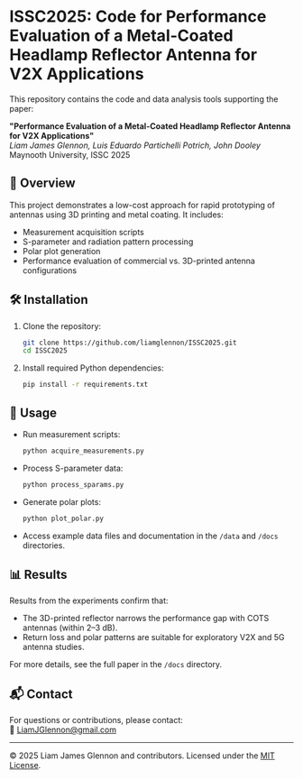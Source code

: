 # ISSC2025: Code for Performance Evaluation of a Metal-Coated Headlamp Reflector Antenna for V2X Applications

This repository contains the code and data analysis tools supporting the paper:

**"Performance Evaluation of a Metal-Coated Headlamp Reflector Antenna for V2X Applications"**  
*Liam James Glennon, Luis Eduardo Partichelli Potrich, John Dooley*  
Maynooth University, ISSC 2025

## 📖 Overview
This project demonstrates a low-cost approach for rapid prototyping of antennas using 3D printing and metal coating. It includes:
- Measurement acquisition scripts
- S-parameter and radiation pattern processing
- Polar plot generation
- Performance evaluation of commercial vs. 3D-printed antenna configurations

## 🛠️ Installation
1. Clone the repository:
    ```bash
    git clone https://github.com/liamglennon/ISSC2025.git
    cd ISSC2025
    ```
2. Install required Python dependencies:
    ```bash
    pip install -r requirements.txt
    ```

## 🚀 Usage
- Run measurement scripts:
    ```bash
    python acquire_measurements.py
    ```
- Process S-parameter data:
    ```bash
    python process_sparams.py
    ```
- Generate polar plots:
    ```bash
    python plot_polar.py
    ```
- Access example data files and documentation in the `/data` and `/docs` directories.

## 📊 Results
Results from the experiments confirm that:
- The 3D-printed reflector narrows the performance gap with COTS antennas (within 2–3 dB).
- Return loss and polar patterns are suitable for exploratory V2X and 5G antenna studies.

For more details, see the full paper in the `/docs` directory.

## 📬 Contact
For questions or contributions, please contact:  
📧 LiamJGlennon@gmail.com

---

© 2025 Liam James Glennon and contributors. Licensed under the [MIT License](LICENSE).
